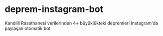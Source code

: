 # deprem-instagram-bot
Kandilli Rasathanesi verilerinden 4+ büyüklükteki depremleri Instagram'da paylaşan otomatik bot
